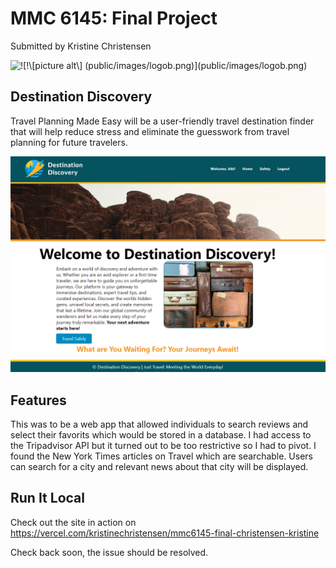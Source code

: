 # MMC 6145: Final Project
Submitted by Kristine Christensen

![!\[!\\[picture alt\\] (public/images/logob.png)\](public/images/logob.png)](public/images/logod.png)

## Destination Discovery
Travel Planning Made Easy will be a user-friendly travel destination finder that will help reduce stress and eliminate the guesswork from travel planning for future travelers. 


![Alt text](public/images/website.PNG)

## Features
This was to be a web app that allowed individuals to search reviews and select their favorits which would be stored in a database. I had access to the Tripadvisor API but it turned out to be too restrictive so I had to pivot. I found the New York Times articles on Travel which are searchable. Users can search for a city and relevant news about that city will be displayed. 

## Run It Local
Check out the site in action on https://vercel.com/kristinechristensen/mmc6145-final-christensen-kristine

Check back soon, the issue should be resolved.

